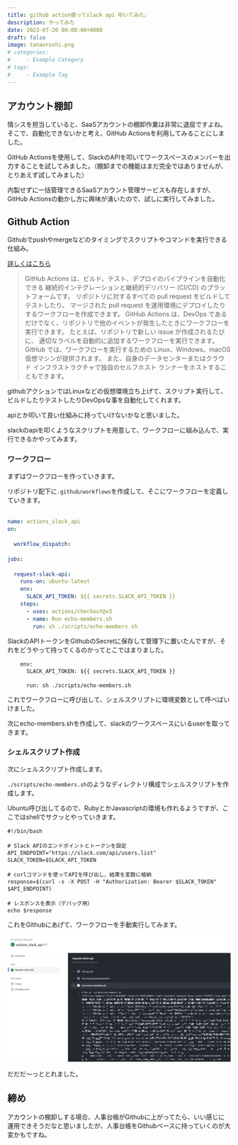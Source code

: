 ```yaml
---
title: github action使ってslack api 叩いてみた。
description: やってみた
date: 2023-07-20 00:00:00+0000
draft: false
image: tanaoroshi.png
# categories:
#     - Example Category
# tags:
#     - Example Tag
---
```



## アカウント棚卸

情シスを担当していると、SaaSアカウントの棚卸作業は非常に退屈ですよね。そこで、自動化できないかと考え、GitHub Actionsを利用してみることにしました。

GitHub Actionsを使用して、SlackのAPIを叩いてワークスペースのメンバーを出力することを試してみました。（棚卸までの機能はまだ完全ではありませんが、とりあえず試してみました）

内製せずに一括管理できるSaaSアカウント管理サービスも存在しますが、GitHub Actionsの動かし方に興味が湧いたので、試しに実行してみました。


## Github Action

Githubでpushやmergeなどのタイミングでスクリプトやコマンドを実行できる仕組み。

[詳しくはこちら](https://docs.github.com/ja/actions/learn-github-actions/understanding-github-actions?learn=getting_started&learnProduct=actions)


> GitHub Actions は、ビルド、テスト、デプロイのパイプラインを自動化できる
> 継続的インテグレーションと継続的デリバリー (CI/CD) のプラットフォームです。
> リポジトリに対するすべての pull request をビルドしてテストしたり、
> マージされた pull request を運用環境にデプロイしたりするワークフローを作成できます。
> GitHub Actions は、DevOps であるだけでなく、リポジトリで他のイベントが発生したときにワークフローを実行できます。
> たとえば、リポジトリで新しい issue が作成されるたびに、
> 適切なラベルを自動的に追加するワークフローを実行できます。
> GitHub では、ワークフローを実行するための Linux、Windows、macOS 仮想マシンが提供されます。
> また、自身のデータセンターまたはクラウド インフラストラクチャで独自のセルフホスト ランナーをホストすることもできます。


githubアクションではLinuxなどの仮想環境立ち上げて、スクリプト実行して、ビルドしたりテストしたりDevOpsな事を自動化してくれます。

apiとか叩いて良い仕組みに持っていけないかなと思いました。

slackのapiを叩くようなスクリプトを用意して、ワークフローに組み込んで、実行できるかやってみます。

### ワークフロー

まずはワークフローを作っていきます。

リポジトリ配下に`.github/workflows`を作成して、そこにワークフローを定義していきます。

```yaml

name: actions_slack_api
on: 

  workflow_dispatch:

jobs:

  request-slack-api:
    runs-on: ubuntu-latest
    env: 
      SLACK_API_TOKEN: ${{ secrets.SLACK_API_TOKEN }}
    steps:
      - uses: actions/checkout@v3
      - name: Run echo-members.sh
        run: sh ./scripts/echo-members.sh

```

SlackのAPIトークンをGithubのSecretに保存して管理下に置いたんですが、それをどうやって持ってくるのかってとこではまりました。

```
    env: 
      SLACK_API_TOKEN: ${{ secrets.SLACK_API_TOKEN }}

      run: sh ./scripts/echo-members.sh

```
これでワークフローに呼び出して、シェルスクリプトに環境変数として呼べばいけました。

次にecho-members.shを作成して、slackのワークスペースにいるuserを取ってきます。


### シェルスクリプト作成


次にシェルスクリプト作成します。

`./scripts/echo-members.sh`のようなディレクトリ構成でシェルスクリプトを作成します。

Ubuntu呼び出してるので、RubyとかJavascriptの環境も作れるようですが、ここではshellでサクッとやっていきます。

```shell
#!/bin/bash

# Slack APIのエンドポイントとトークンを設定
API_ENDPOINT="https://slack.com/api/users.list"
SLACK_TOKEN=$SLACK_API_TOKEN

# curlコマンドを使ってAPIを呼び出し、結果を変数に格納
response=$(curl -s -X POST -H "Authorization: Bearer $SLACK_TOKEN" $API_ENDPOINT)

# レスポンスを表示（デバッグ用）
echo $response
```

これをGithubにあげて、ワークフローを手動実行してみます。


![response.png](response.png)

だだだ～っととれました。

## 締め

アカウントの棚卸しする場合、人事台帳がGithubに上がってたら、いい感じに運用できそうだなと思いましたが、人事台帳をGithubベースに持っていくのが大変かもですね。